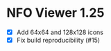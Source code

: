 NFO Viewer 1.25
===============

* [x] Add 64x64 and 128x128 icons
* [x] Fix build reproducibility (#15)
